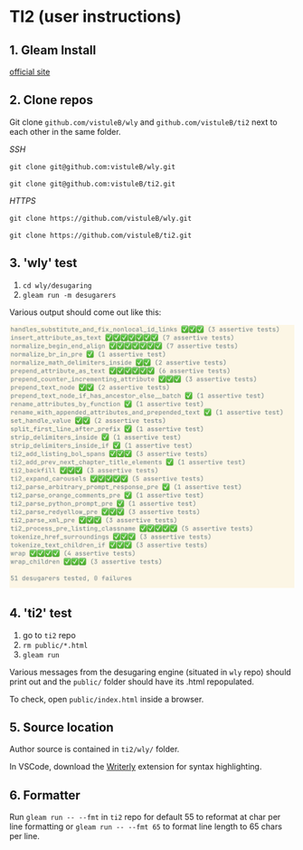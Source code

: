 # TI2 (user instructions)

## 1. Gleam Install

[official site](https://gleam.run/getting-started/installing)

## 2. Clone repos

Git clone `github.com/vistuleB/wly` and `github.com/vistuleB/ti2` next to each other in the same folder.

*SSH*

```
git clone git@github.com:vistuleB/wly.git
```
```
git clone git@github.com:vistuleB/ti2.git
```

*HTTPS*

```
git clone https://github.com/vistuleB/wly.git
```
```
git clone https://github.com/vistuleB/ti2.git
```

## 3. 'wly' test

1. `cd wly/desugaring`
3. `gleam run -m desugarers`

Various output should come out like this:

![wly/desugaring gleam run -m desugarers terminal output](writerly-desugaring-m-terminal-output.png)

## 4. 'ti2' test

1. go to `ti2` repo
2. `rm public/*.html`
3. `gleam run`

Various messages from the desugaring engine (situated in `wly` repo) should print out and the `public/` folder should have its .html repopulated.

To check, open `public/index.html` inside a browser.

## 5. Source location

Author source is contained in `ti2/wly/` folder.

In VSCode, download the [Writerly](https://marketplace.visualstudio.com/items?itemName=TabbyNotes.writerly-vscode-extension) extension for syntax highlighting.

## 6. Formatter

Run `gleam run -- --fmt` in `ti2` repo for default 55 to reformat at char per line formatting or `gleam run -- --fmt 65` to format line length to 65 chars per line.

